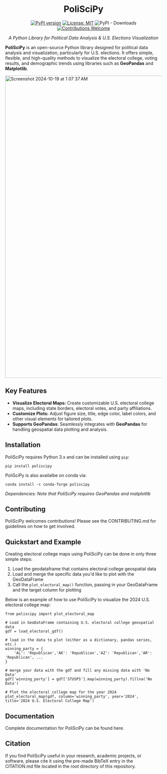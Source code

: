 <h1 align="center">PoliSciPy</h1>

<div align="center">

[![PyPI version](https://badge.fury.io/py/poliscipy.svg)](https://badge.fury.io/py/poliscipy)
[![License: MIT](https://img.shields.io/badge/License-MIT-blue.svg)](https://opensource.org/licenses/MIT)
![PyPI - Downloads](https://img.shields.io/pypi/dm/poliscipy)
[![Contributions Welcome](https://img.shields.io/badge/contributions-welcome-brightgreen.svg?style=flat)](https://github.com/yourusername/poliscipy)

</div>

<p align="center"><em>A Python Library for Political Data Analysis & U.S. Elections Visualization</em></p>

**PoliSciPy** is an open-source Python library designed for political data analysis and visualization, particularly for U.S. elections. It offers simple, flexible, and high-quality methods to visualize the electoral college, voting results, and demographic trends using libraries such as **GeoPandas** and **Matplotlib**.

<img width="974" alt="Screenshot 2024-10-19 at 1 07 37 AM" src="https://github.com/user-attachments/assets/f096e339-b4f2-4890-82e7-6f923d48a1bd">

## Key Features

- **Visualize Electoral Maps:** Create customizable U.S. electoral college maps, including state borders, electoral votes, and party affiliations.
- **Customize Plots:** Adjust figure size, title, edge color, label colors, and other visual elements for tailored plots.
- **Supports GeoPandas**: Seamlessly integrates with **GeoPandas** for handling geospatial data plotting and analysis.

## Installation

PoliSciPy requires Python 3.x and can be installed using `pip`:

```
pip install poliscipy
```

PoliSciPy is also availalbe on conda via:

```
conda install -c conda-forge poliscipy
```

*Dependencies: Note that PoliSciPy requires GeoPandas and matplotlib*

## Contributing

PoliSciPy welcomes contributions! Please see the CONTRIBUTING.md for guidelines on how to get involved.

## Quickstart and Example

Creating electoral college maps using PoliSciPy can be done in only three simple steps:

1. Load the geodataframe that contains electoral college geospatial data
2. Load and merge the specific data you'd like to plot with the GeoDataFrame
3. Call the `plot_electoral_map()` function, passing in your GeoDataFrame and the target column for plotting

Below is an example of how to use PoliSciPy to visualize the 2024 U.S. electoral college map:

```
from poliscipy import plot_electoral_map

# Load in GeoDataFrame containing U.S. electoral college geospatial data
gdf = load_electoral_gdf()

# load in the data to plot (either as a dictionary, pandas series, etc.)
winning_party = {
    'AL': 'Republican','AK': 'Republican','AZ': 'Republican','AR': 'Republican', ...
}

# merge your data with the gdf and fill any missing data with 'No Data'
gdf['winning_party'] = gdf['STUSPS'].map(winning_party).fillna('No Data')

# Plot the electoral college map for the year 2024
plot_electoral_map(gdf, column='winning_party', year='2024', title='2024 U.S. Electoral College Map')

```



## Documentation

Complete documentation for PoliSciPy can be found here.

## Citation

If you find PoliSciPy useful in your research, academic projects, or software, please cite it using the pre-made BibTeX entry in the CITATION.md file located in the root directory of this repository.

